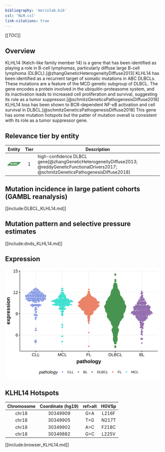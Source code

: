 ```yaml
---
bibliography: 'morinlab.bib'
csl: 'NLM.csl'
link-citations: true
---
```

[[_TOC_]]

## Overview
KLHL14 (Kelch-like family member 14) is a gene that has been identified as playing a role in B-cell lymphomas, particularly diffuse large B-cell lymphoma (DLBCL).[@zhangGeneticHeterogeneityDiffuse2013] KLHL14 has been identified as a recurrent target of somatic mutations in ABC DLBCLs. These mutations are a feature of the MCD genetic subgroup of DLBCL. The gene encodes a protein involved in the ubiquitin-proteasome system, and its inactivation leads to increased cell proliferation and survival, suggesting its role as a tumor suppressor.[@schmitzGeneticsPathogenesisDiffuse2018] KLHL14 loss has been shown to BCR-dependent NF-κB activation and cell survival in DLBCL.[@schmitzGeneticsPathogenesisDiffuse2018] This gene has some mutation hotspots but the patter of mutation overall is consistent with its role as a tumor suppressor gene.


## Relevance tier by entity

|Entity|Tier|Description               |
|:------:|:----:|--------------------------|
|![DLBCL](images/icons/DLBCL_tier1.png) |1   |high-confidence DLBCL gene[@zhangGeneticHeterogeneityDiffuse2013; @reddyGeneticFunctionalDrivers2017; @schmitzGeneticsPathogenesisDiffuse2018]|

## Mutation incidence in large patient cohorts (GAMBL reanalysis)

[[include:DLBCL_KLHL14.md]]

## Mutation pattern and selective pressure estimates

[[include:dnds_KLHL14.md]]

## Expression
![](images/gene_expression/KLHL14_by_pathology.svg)

## KLHL14 Hotspots

| Chromosome |Coordinate (hg19) | ref>alt | HGVSp | 
 | :---:| :---: | :--: | :---: |
| chr18 | 30349909 | G>A | L216F |
| chr18 | 30349905 | T>G | N217T |
| chr18 | 30349902 | A>C | F218C |
| chr18 | 30349882 | G>C | L225V |

[[include:browser_KLHL14.md]]


<!-- ORIGIN: zhangGeneticHeterogeneityDiffuse2013 -->
<!-- DLBCL: zhangGeneticHeterogeneityDiffuse2013 -->
